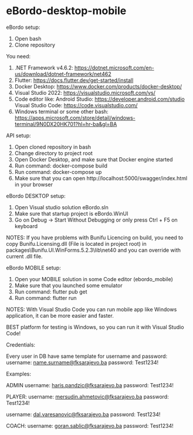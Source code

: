 # eBordo-desktop-mobile

eBordo setup:

1. Open bash
2. Clone repository

You need:

1. .NET Framework v4.6.2: https://dotnet.microsoft.com/en-us/download/dotnet-framework/net462
2. Flutter: https://docs.flutter.dev/get-started/install
3. Docker Desktop: https://www.docker.com/products/docker-desktop/
4. Visual Studio 2022: https://visualstudio.microsoft.com/vs/
5. Code editor like:
   Android Studio: https://developer.android.com/studio
   Visual Studio Code: https://code.visualstudio.com/
6. Windows terminal or some other bash: https://apps.microsoft.com/store/detail/windows-terminal/9N0DX20HK701?hl=hr-ba&gl=BA

API setup:

1. Open cloned repository in bash
2. Change directory to project root
3. Open Docker Desktop, and make sure that Docker engine started
4. Run command: docker-compose build
5. Run command: docker-compose up
6. Make sure that you can open http://localhost:5000/swagger/index.html in your browser

eBordo DESKTOP setup:

1. Open Visual studio solution eBordo.sln
2. Make sure that startup project is eBordo.WinUI
3. Go on Debug -> Start Without Debugging or only press Ctrl + F5 on keyboard

NOTES: If you have problems with Bunifu Licencing on build, you need to copy Bunifu.Licensing.dll (File is located in project root) in packages\Bunifu.UI.WinForms.5.2.3\lib\net40 and you can override with current .dll file.

eBordo MOBILE setup:

1. Open your MOBILE solution in some Code editor (ebordo_mobile)
2. Make sure that you launched some emulator
3. Run command: flutter pub get
4. Run command: flutter run

NOTES: With Visual Studio Code you can run mobile app like Windows application, it can be more easier and faster.

BEST platform for testing is Windows, so you can run it with Visual Studio Code!

Credentials:

Every user in DB have same template for username and password: username: name.surname@fksarajevo.ba
password: Test1234!

Examples:

ADMIN
username: haris.pandzic@fksarajevo.ba
password: Test1234!

PLAYER:
username: mersudin.ahmetovic@fksarajevo.ba
password: Test1234!

username: dal.varesanovic@fksarajevo.ba
password: Test1234!

COACH:
username: goran.sablic@fksarajevo.ba
password: Test1234!
